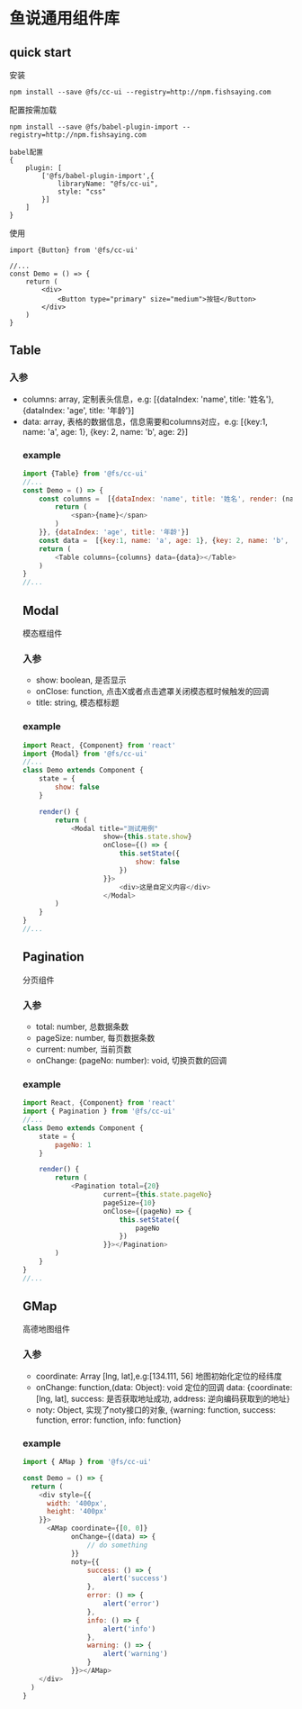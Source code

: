 # 鱼说通用组件库

## quick start
安装
```
npm install --save @fs/cc-ui --registry=http://npm.fishsaying.com
```
配置按需加载
```
npm install --save @fs/babel-plugin-import --registry=http://npm.fishsaying.com
```
 
```
babel配置
{
    plugin: [
        ['@fs/babel-plugin-import',{
            libraryName: "@fs/cc-ui",
            style: "css"
        }]
    ]
}
```

使用
```
import {Button} from '@fs/cc-ui'

//...
const Demo = () => {
    return (
        <div>
            <Button type="primary" size="medium">按钮</Button>
        </div>
    )
}
```


## Table
### 入参
* columns: array<object>, 定制表头信息，e.g: [{dataIndex: 'name', title: '姓名'}, {dataIndex: 'age', title: '年龄'}]
* data: array<object>, 表格的数据信息，信息需要和columns对应，e.g: [{key:1, name: 'a', age: 1}, {key: 2, name: 'b', age: 2}]

### example
```javascript
import {Table} from '@fs/cc-ui'
//...
const Demo = () => {
    const columns =  [{dataIndex: 'name', title: '姓名', render: (name) => {
        return (
            <span>{name}</span>
        )
    }}, {dataIndex: 'age', title: '年龄'}]
    const data =  [{key:1, name: 'a', age: 1}, {key: 2, name: 'b', age: 2}]
    return (
        <Table columns={columns} data={data}></Table>
    )
}
//...
```

## Modal
模态框组件
### 入参
* show: boolean, 是否显示
* onClose: function, 点击X或者点击遮罩关闭模态框时候触发的回调
* title: string, 模态框标题

### example
```javascript
import React, {Component} from 'react'
import {Modal} from '@fs/cc-ui'
//...
class Demo extends Component {
    state = {
        show: false
    }

    render() {
        return (
            <Modal title="测试用例"
                    show={this.state.show}
                    onClose={() => {
                        this.setState({
                            show: false
                        })
                    }}>
                        <div>这是自定义内容</div>
                    </Modal>
        )
    }
}
//...
```

## Pagination
分页组件

### 入参
* total: number, 总数据条数
* pageSize: number, 每页数据条数
* current: number, 当前页数
* onChange: (pageNo: number): void, 切换页数的回调

### example
```javascript
import React, {Component} from 'react'
import { Pagination } from '@fs/cc-ui'
//...
class Demo extends Component {
    state = {
        pageNo: 1
    }

    render() {
        return (
            <Pagination total={20}
                    current={this.state.pageNo}
                    pageSize={10}
                    onClose={(pageNo) => {
                        this.setState({
                            pageNo
                        })
                    }}></Pagination>
        )
    }
}
//...
```

## GMap
高德地图组件

### 入参
* coordinate: Array [lng, lat],e.g:[134.111, 56] 地图初始化定位的经纬度
* onChange: function,(data: Object): void 定位的回调 data: {coordinate: [lng, lat], success: 是否获取地址成功, address: 逆向编码获取到的地址}
* noty: Object, 实现了noty接口的对象, {warning: function, success: function, error: function, info: function}

### example

```javascript
import { AMap } from '@fs/cc-ui'

const Demo = () => {
  return (
    <div style={{
      width: '400px',
      height: '400px'
    }}>
      <AMap coordinate={[0, 0]}
            onChange={(data) => {
                // do something
            }}
            noty={{
                success: () => {
                    alert('success')
                },
                error: () => {
                    alert('error')
                },
                info: () => {
                    alert('info')
                },
                warning: () => {
                    alert('warning')
                }
            }}></AMap>
    </div>
  )
}
```


